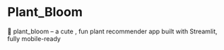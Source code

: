 # Plant_Bloom
🌸 plant_bloom – a cute , fun plant recommender app built with Streamlit, fully mobile-ready
